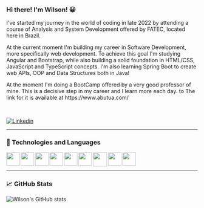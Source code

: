 ### Hi there! I'm Wilson! :grinning: 

<p>I've started my journey in the world of coding in late 2022 by attending a course of Analysis and System Development offered by FATEC, located here in Brazil.</p>

<p>At the current moment I'm building my career in Software Development, more specifically web development. To achieve this goal I'm studying Angular and Bootstrap, while also building a solid foundation in HTML/CSS, JavaScript and TypeScript concepts. I'm also learning Spring Boot to create web APIs, OOP and Data Structures both in Java!</p>

<p>At the moment I'm doing a BootCamp offered by a very good professor of mine. This is a decisive step in my career and I learn more each day. to The link for it is available at https://www.abutua.com/</p><br>

[![Linkedin](https://img.shields.io/badge/LinkedIn-0077B5?style=for-the-badge&logo=linkedin&logoColor=white)](https://www.linkedin.com/in/wilson-barbosa)


<hr>

### 🧰 Technologies and Languages
  
  <img align="left" width="35" styling="padding-right:15px" src="https://cdn.jsdelivr.net/gh/devicons/devicon@latest/icons/typescript/typescript-original.svg" />
  <img align="left" width="35" styling="padding-right:15px" src="https://cdn.jsdelivr.net/gh/devicons/devicon/icons/javascript/javascript-original.svg" />
  <img align="left" width="35" styling="padding-right:15px" src="https://cdn.jsdelivr.net/gh/devicons/devicon/icons/html5/html5-original.svg" />
  <img align="left" width="35" styling="padding-right:15px" src="https://cdn.jsdelivr.net/gh/devicons/devicon/icons/css3/css3-original.svg" />
  <img align="left" width="35" styling="padding-right:15px" src="https://cdn.jsdelivr.net/gh/devicons/devicon/icons/angularjs/angularjs-original.svg" />
  <img align="left" width="35" styling="padding-right:15px" src="https://cdn.jsdelivr.net/gh/devicons/devicon@latest/icons/spring/spring-original.svg" />   
  <img align="left" width="37" styling="padding-right:15px" src="https://cdn.jsdelivr.net/gh/devicons/devicon/icons/bootstrap/bootstrap-original.svg" />
  <img align="left" width="35" styling="padding-right:15px" src="https://cdn.jsdelivr.net/gh/devicons/devicon@latest/icons/postgresql/postgresql-original.svg" />
  <img align="left" width="35" styling="padding-right:15px" src="https://cdn.jsdelivr.net/gh/devicons/devicon@latest/icons/postman/postman-original.svg" /><br><br>
          
<hr>

### 📈 GitHub Stats

![Wilson's GitHub stats](https://github-readme-stats.vercel.app/api?username=Wilson-Barbosa&show_icons=true&theme=shades-of-purple)
